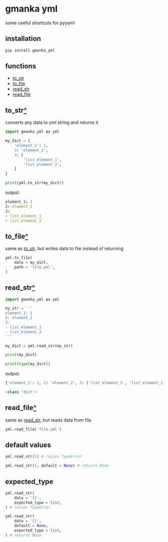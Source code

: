 # gmanka yml

some useful shortcuts for pyyaml

## installation

```bash
pip install gmanka_yml
```

## functions

- [to_str](#to_str)  
- [to_file](#to_file)  
- [read_str](#read_str)  
- [read_file](#read_file)  

## to_str[^](#functions)

converts any data to yml string and returns it

```py
import gmanka_yml as yml

my_dict = {
    'element_1': 1,
    2: 'element_2',
    3: [
        'list_element_1',
        'list_element_2',
    ]
}

print(yml.to_str(my_dict))
```

output:

```yaml
element_1: 1
2: element_2
3:
- list_element_1
- list_element_2
```

## to_file[^](#functions)

same as [to_str](#to_str), but writes data to file instead of returning

```py
yml.to_file(
    data = my_dict,
    path = 'file.yml',
)
```

## read_str[^](#functions)

```py
import gmanka_yml as yml

my_str = '''
element_1: 1
2: element_2
3:
- list_element_1
- list_element_2
'''

my_dict = yml.read_str(my_str)

print(my_dict)

print(type(my_dict))
```

output:

```py
{'element_1': 1, 2: 'element_2', 3: ['list_element_1', 'list_element_2']}

<class 'dict'>
```

## read_file[^](#functions)

same as [read_str](#read_str), but reads data from file

```py
yml.read_file('file.yml')
```

## default values

```py
yml.read_str(1) # raises TypeError

yml.read_str(1, default = None) # returns None
```

## expected_type

```py
yml.read_str(
    data = '{}',
    expected_type = list,
) # raises TypeError

yml.read_str(
    data = '{}',
    default = None,
    expected_type = list,
) # returns None
```

